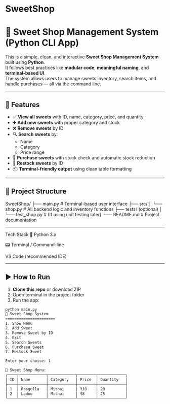 # SweetShop
# 🍬 Sweet Shop Management System (Python CLI App)

This is a simple, clean, and interactive **Sweet Shop Management System** built using **Python**.  
It follows best practices like **modular code**, **meaningful naming**, and **terminal-based UI**.  
The system allows users to manage sweets inventory, search items, and handle purchases — all via the command line.

---

## 🔧 Features

- ✅ **View all sweets** with ID, name, category, price, and quantity
- ➕ **Add new sweets** with proper category and stock
- ❌ **Remove sweets** by ID
- 🔍 **Search sweets** by:
  - Name
  - Category
  - Price range
- 🛒 **Purchase sweets** with stock check and automatic stock reduction
- 🔁 **Restock sweets** by ID
- 📦 **Terminal-friendly output** using clean table formatting

---

## 📂 Project Structure
SweetShop/
├── main.py # Terminal-based user interface
├── src/
│ └── shop.py # All backend logic and inventory functions
├── tests/ (optional)
│ └── test_shop.py # (If using unit testing later)
└── README.md # Project documentation

---
 Tech Stack
🐍 Python 3.x

📟 Terminal / Command-line

VS Code (recommended IDE)

---
## ▶️ How to Run

1. **Clone this repo** or download ZIP  
2. Open terminal in the project folder  
3. Run the app:

```bash
python main.py
🍬 Sweet Shop System
======================
1. Show Menu
2. Add Sweet
3. Remove Sweet by ID
4. Exit
5. Search Sweets
6. Purchase Sweet
7. Restock Sweet

Enter your choice: 1

🧁 Sweet Shop Menu:
┌────┬────────────┬────────────┬────────┬────────────┐
│ ID │ Name       │ Category   │ Price  │ Quantity   │
├────┼────────────┼────────────┼────────┼────────────┤
│ 1  │ Rasgulla   │ Mithai     │ ₹10    │ 20         │
│ 2  │ Ladoo      │ Mithai     │ ₹8     │ 25         │
└────┴────────────┴────────────┴────────┴────────────┘

